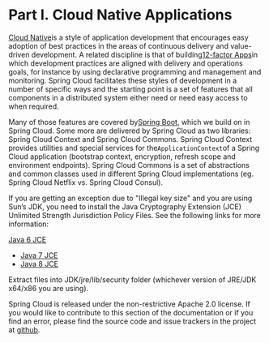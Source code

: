 # Part I. Cloud Native Applications

[Cloud Native](https://pivotal.io/platform-as-a-service/migrating-to-cloud-native-application-architectures-ebook)is a style of application development that encourages easy adoption of best practices in the areas of continuous delivery and value-driven development. A related discipline is that of building[12-factor Apps](http://12factor.net/)in which development practices are aligned with delivery and operations goals, for instance by using declarative programming and management and monitoring. Spring Cloud facilitates these styles of development in a number of specific ways and the starting point is a set of features that all components in a distributed system either need or need easy access to when required.

Many of those features are covered by[Spring Boot](https://projects.spring.io/spring-boot), which we build on in Spring Cloud. Some more are delivered by Spring Cloud as two libraries: Spring Cloud Context and Spring Cloud Commons. Spring Cloud Context provides utilities and special services for the`ApplicationContext`of a Spring Cloud application \(bootstrap context, encryption, refresh scope and environment endpoints\). Spring Cloud Commons is a set of abstractions and common classes used in different Spring Cloud implementations \(eg. Spring Cloud Netflix vs. Spring Cloud Consul\).

If you are getting an exception due to "Illegal key size" and you are using Sun’s JDK, you need to install the Java Cryptography Extension \(JCE\) Unlimited Strength Jurisdiction Policy Files. See the following links for more information:

[Java 6 JCE](http://www.oracle.com/technetwork/java/javase/downloads/jce-6-download-429243.html)

* [Java 7 JCE](http://www.oracle.com/technetwork/java/javase/downloads/jce-7-download-432124.html)
* [Java 8 JCE](http://www.oracle.com/technetwork/java/javase/downloads/jce8-download-2133166.html)

Extract files into JDK/jre/lib/security folder \(whichever version of JRE/JDK x64/x86 you are using\).

Spring Cloud is released under the non-restrictive Apache 2.0 license. If you would like to contribute to this section of the documentation or if you find an error, please find the source code and issue trackers in the project at [github](https://github.com/spring-cloud/spring-cloud-commons/tree/master/docs/src/main/asciidoc).